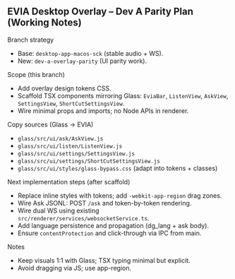 ## EVIA Desktop Overlay – Dev A Parity Plan (Working Notes)

Branch strategy
- Base: `desktop-app-macos-sck` (stable audio + WS).
- New: `dev-a-overlay-parity` (UI parity work).

Scope (this branch)
- Add overlay design tokens CSS.
- Scaffold TSX components mirroring Glass: `EviaBar`, `ListenView`, `AskView`, `SettingsView`, `ShortCutSettingsView`.
- Wire minimal props and imports; no Node APIs in renderer.

Copy sources (Glass → EVIA)
- `glass/src/ui/ask/AskView.js`
- `glass/src/ui/listen/ListenView.js`
- `glass/src/ui/settings/SettingsView.js`
- `glass/src/ui/settings/ShortCutSettingsView.js`
- `glass/src/ui/styles/glass-bypass.css` (adapt into tokens + classes)

Next implementation steps (after scaffold)
- Replace inline styles with tokens; add `-webkit-app-region` drag zones.
- Wire Ask JSONL: POST `/ask` and token-by-token rendering.
- Wire dual WS using existing `src/renderer/services/websocketService.ts`.
- Add language persistence and propagation (dg_lang + ask body).
- Ensure `contentProtection` and click-through via IPC from main.

Notes
- Keep visuals 1:1 with Glass; TSX typing minimal but explicit.
- Avoid dragging via JS; use app-region.

